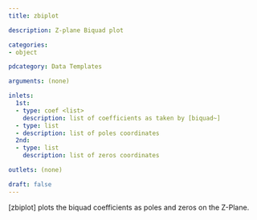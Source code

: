 ```yaml
---
title: zbiplot

description: Z-plane Biquad plot

categories:
- object

pdcategory: Data Templates

arguments: (none)

inlets:
  1st:
  - type: coef <list>
    description: list of coefficients as taken by [biquad~]
  - type: list
  - description: list of poles coordinates
  2nd:
  - type: list
    description: list of zeros coordinates

outlets: (none)

draft: false
---
```


[zbiplot] plots the biquad coefficients as poles and zeros on the Z-Plane.
